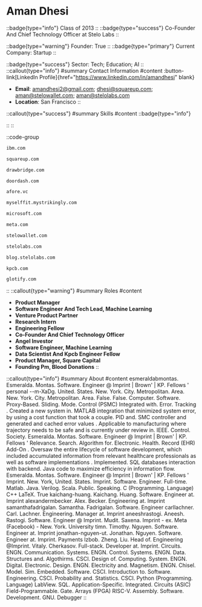 # Aman Dhesi
::badge{type="info"}
Class of 2013
::
::badge{type="success"}
Co-Founder And Chief Technology Officer at Stelo Labs
::

::badge{type="warning"}
Founder: True
::
::badge{type="primary"}
Current Company: Startup
::

::badge{type="success"}
Sector: Tech; Education; AI
::
::callout{type="info"}
#summary
Contact Information
#content
:button-link[LinkedIn Profile]{href="https://www.linkedin.com/in/amandhesi" blank}
- **Email**: amandhesi2@gmail.com; dhesi@squareup.com; aman@stelowallet.com; aman@stelolabs.com
- **Location**: San Francisco
::

::callout{type="success"}
#summary
Skills
#content
::badge{type="info"}

::
::

::code-group
```bash [IBM]
ibm.com
```
```bash [Square]
squareup.com
```
```bash [Drawbridge]
drawbridge.com
```
```bash [DoorDash]
doordash.com
```
```bash [Afore Capital]
afore.vc
```
```bash [MyselfFit]
myselffit.mystrikingly.com
```
```bash [Microsoft]
microsoft.com
```
```bash [Meta]
meta.com
```
```bash [Stelowallet]
stelowallet.com
```
```bash [Stelolabs]
stelolabs.com
```
```bash [Stelo Labs]
blog.stelolabs.com
```
```bash [Kleiner Perkins Caufield & Byers]
kpcb.com
```
```bash [Glotify]
glotify.com
```
::
::callout{type="warning"}
#summary
Roles
#content
- **Product Manager**
- **Software Engineer And Tech Lead, Machine Learning**
- **Venture Product Partner**
- **Research Intern**
- **Engineering Fellow**
- **Co-Founder And Chief Technology Officer**
- **Angel Investor**
- **Software Engineer, Machine Learning**
- **Data Scientist And Kpcb Engineer Fellow**
- **Product Manager, Square Capital**
- **Founding Pm, Blood Donations**
::

::callout{type="info"}
#summary
About
#content
esmeraldabmontas. Esmeralda. Montas. Software. Engineer @ Imprint | Brown' | KP. Fellows ' personal --m-XaDg. United. States. New. York. City. Metropolitan. Area. New. York. City. Metropolitan. Area. False. False. Computer. Software. Proxy-Based. Sliding. Mode. Control (PSMC) Integrated with. Error. Tracking . Created a new system in. MATLAB integration that minimized system error, by using a cost function that took a couple. PID and. SMC controller and generated and cached error values . Applicable to manufacturing where trajectory needs to be safe and is currently under review in. IEEE. Control. Society. Esmeralda. Montas. Software. Engineer @ Imprint | Brown' | KP. Fellows ' Relevance. Search. Algorithm for. Electronic. Health. Record (EHR) Add-On . Oversaw the entire lifecycle of software development, which included accumulated information from relevant healthcare professionals as well as software implementations . Implemented. SQL databases interaction with backend. Java code to maximize efficiency in information flow. Esmeralda. Montas. Software. Engineer @ Imprint | Brown' | KP. Fellows ' Imprint. New. York, United. States. Imprint. Software. Engineer. Full-time. Matlab. Java. Verilog. Scala. Public. Speaking. C (Programming. Language) C++ LaTeX. True kaichang-huang. Kaichang. Huang. Software. Engineer at. Imprint alexandermbecker. Alex. Becker. Engineering at. Imprint samanthafadrigalan. Samantha. Fadrigalan. Software. Engineer carllachner. Carl. Lachner. Engineering. Manager at. Imprint aneeshrastogi. Aneesh. Rastogi. Software. Engineer @ Imprint. Mudit. Saxena. Imprint - ex. Meta (Facebook) - New. York. University timn. Timothy. Nguyen. Software. Engineer at. Imprint jonathan-nguyen-ut. Jonathan. Nguyen. Software. Engineer at. Imprint. Payments lzbob. Zheng. Liu. Head of. Engineering @Imprint. Vitaly. Cherkasov. Full-stack. Developer at. Imprint. Circuits. ENGN. Communication. Systems. ENGN. Control. Systems. ENGN. Data. Structures and. Algothirms. CSCI. Design of. Computing. System. ENGN. Digital. Electronic. Design. ENGN. Electricity and. Magnetism. ENGN. Chisel. Model. Sim. Embedded. Software. CSCI. Introduction to. Software. Engineering. CSCI. Probability and. Statistics. CSCI. Python (Programming. Language) LabView. SQL. Application-Specific. Integrated. Circuits (ASIC) Field-Programmable. Gate. Arrays (FPGA) RISC-V. Assembly. Software. Development. GNU. Debugger
::
